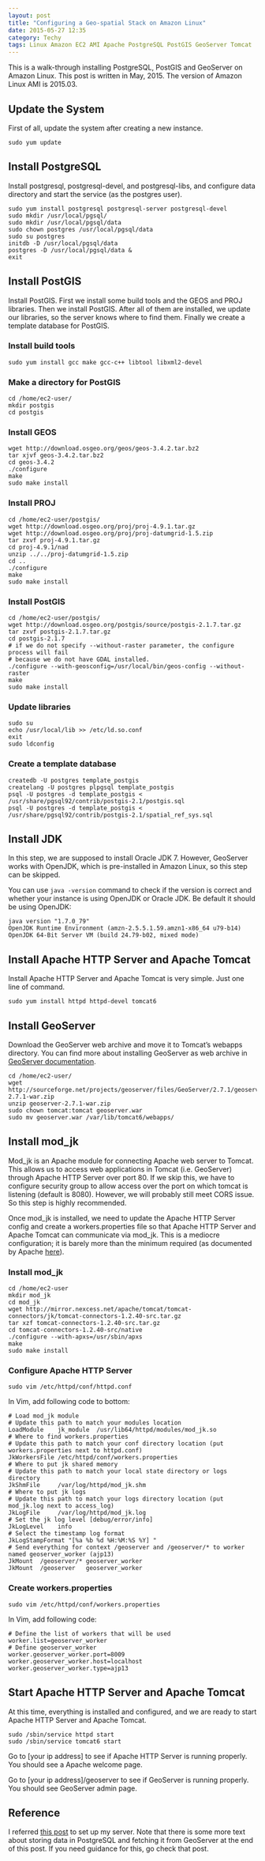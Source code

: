 ```yaml
---
layout: post
title: "Configuring a Geo-spatial Stack on Amazon Linux"
date: 2015-05-27 12:35
category: Techy
tags: Linux Amazon EC2 AMI Apache PostgreSQL PostGIS GeoServer Tomcat
---
```


This is a walk-through installing PostgreSQL, PostGIS and GeoServer on Amazon Linux. This post is written in May, 2015. The version of Amazon Linux AMI is 2015.03.

## Update the System
First of all, update the system after creating a new instance.

```
sudo yum update
```

## Install PostgreSQL
Install postgresql, postgresql-devel, and postgresql-libs, and configure data directory and start the service (as the postgres user).

```
sudo yum install postgresql postgresql-server postgresql-devel
sudo mkdir /usr/local/pgsql/
sudo mkdir /usr/local/pgsql/data
sudo chown postgres /usr/local/pgsql/data
sudo su postgres
initdb -D /usr/local/pgsql/data
postgres -D /usr/local/pgsql/data &
exit
```

## Install PostGIS
Install PostGIS. First we install some build tools and the GEOS and PROJ libraries. Then we install PostGIS. After all of them are installed, we update our libraries, so the server knows where to find them. Finally we create a template database for PostGIS.

### Install build tools

```
sudo yum install gcc make gcc-c++ libtool libxml2-devel
```

### Make a directory for PostGIS
```
cd /home/ec2-user/
mkdir postgis
cd postgis
```

### Install GEOS
```
wget http://download.osgeo.org/geos/geos-3.4.2.tar.bz2
tar xjvf geos-3.4.2.tar.bz2
cd geos-3.4.2
./configure
make
sudo make install
```

### Install PROJ
```
cd /home/ec2-user/postgis/
wget http://download.osgeo.org/proj/proj-4.9.1.tar.gz
wget http://download.osgeo.org/proj/proj-datumgrid-1.5.zip
tar zxvf proj-4.9.1.tar.gz
cd proj-4.9.1/nad
unzip ../../proj-datumgrid-1.5.zip
cd ..
./configure  
make
sudo make install
```

### Install PostGIS
```
cd /home/ec2-user/postgis/
wget http://download.osgeo.org/postgis/source/postgis-2.1.7.tar.gz
tar zxvf postgis-2.1.7.tar.gz 
cd postgis-2.1.7
# if we do not specify --without-raster parameter, the configure process will fail
# because we do not have GDAL installed.
./configure --with-geosconfig=/usr/local/bin/geos-config --without-raster
make
sudo make install
```

### Update libraries
```
sudo su
echo /usr/local/lib >> /etc/ld.so.conf
exit
sudo ldconfig
```

### Create a template database
```
createdb -U postgres template_postgis
createlang -U postgres plpgsql template_postgis
psql -U postgres -d template_postgis < /usr/share/pgsql92/contrib/postgis-2.1/postgis.sql
psql -U postgres -d template_postgis < /usr/share/pgsql92/contrib/postgis-2.1/spatial_ref_sys.sql
```

## Install JDK
In this step, we are supposed to install Oracle JDK 7. However, GeoServer works with OpenJDK, which is pre-installed in Amazon Linux, so this step can be skipped.

You can use `java -version` command to check if the version is correct and whether your instance is using OpenJDK or Oracle JDK. Be default it should be using OpenJDK:

```
java version "1.7.0_79"
OpenJDK Runtime Environment (amzn-2.5.5.1.59.amzn1-x86_64 u79-b14)
OpenJDK 64-Bit Server VM (build 24.79-b02, mixed mode)
```

## Install Apache HTTP Server and Apache Tomcat
Install Apache HTTP Server and Apache Tomcat is very simple. Just one line of command.

```
sudo yum install httpd httpd-devel tomcat6
```

## Install GeoServer
Download the GeoServer web archive and move it to Tomcat’s webapps directory. You can find more about installing GeoServer as web archive in [GeoServer documentation](http://docs.geoserver.org/stable/en/user/installation/war.html).

```
cd /home/ec2-user/
wget http://sourceforge.net/projects/geoserver/files/GeoServer/2.7.1/geoserver-2.7.1-war.zip
unzip geoserver-2.7.1-war.zip
sudo chown tomcat:tomcat geoserver.war
sudo mv geoserver.war /var/lib/tomcat6/webapps/
```

## Install mod_jk
Mod_jk is an Apache module for connecting Apache web server to Tomcat. This allows us to access web applications in Tomcat (i.e. GeoServer) through Apache HTTP Server over port 80. If we skip this, we have to configure security group to allow access over the port on which tomcat is listening (default is 8080). However, we will probably still meet CORS issue. So this step is highly recommended.

Once mod_jk is installed, we need to update the Apache HTTP Server config and create a workers.properties file so that Apache HTTP Server and Apache Tomcat can communicate via mod_jk. This is a mediocre configuration; it is barely more than the minimum required (as documented by Apache [here](http://tomcat.apache.org/connectors-doc/generic_howto/quick.html)).


### Install mod_jk
```
cd /home/ec2-user
mkdir mod_jk
cd mod_jk
wget http://mirror.nexcess.net/apache/tomcat/tomcat-connectors/jk/tomcat-connectors-1.2.40-src.tar.gz
tar xzf tomcat-connectors-1.2.40-src.tar.gz
cd tomcat-connectors-1.2.40-src/native
./configure --with-apxs=/usr/sbin/apxs
make
sudo make install
```

### Configure Apache HTTP Server
```
sudo vim /etc/httpd/conf/httpd.conf
```

In Vim, add following code to bottom:

```
# Load mod_jk module
# Update this path to match your modules location
LoadModule    jk_module  /usr/lib64/httpd/modules/mod_jk.so
# Where to find workers.properties
# Update this path to match your conf directory location (put workers.properties next to httpd.conf)
JkWorkersFile /etc/httpd/conf/workers.properties
# Where to put jk shared memory
# Update this path to match your local state directory or logs directory
JkShmFile     /var/log/httpd/mod_jk.shm
# Where to put jk logs
# Update this path to match your logs directory location (put mod_jk.log next to access_log)
JkLogFile     /var/log/httpd/mod_jk.log
# Set the jk log level [debug/error/info]
JkLogLevel    info
# Select the timestamp log format
JkLogStampFormat "[%a %b %d %H:%M:%S %Y] "
# Send everything for context /geoserver and /geoserver/* to worker named geoserver_worker (ajp13)
JkMount  /geoserver/* geoserver_worker
JkMount  /geoserver   geoserver_worker
```

### Create workers.properties
```
sudo vim /etc/httpd/conf/workers.properties
```

In Vim, add following code:


```
# Define the list of workers that will be used
worker.list=geoserver_worker
# Define geoserver_worker
worker.geoserver_worker.port=8009
worker.geoserver_worker.host=localhost
worker.geoserver_worker.type=ajp13
```

## Start Apache HTTP Server and Apache Tomcat

At this time, everything is installed and configured, and we are ready to start Apache HTTP Server and Apache Tomcat.

```
sudo /sbin/service httpd start
sudo /sbin/service tomcat6 start
```

Go to [your ip address] to see if Apache HTTP Server is running properly. You should see a Apache welcome page.

Go to [your ip address]/geoserver to see if GeoServer is running properly. You should see GeoServer admin page.

## Reference
I referred [this post](http://imperialwicket.com/aws-configuring-a-geo-spatial-stack-in-amazon-linux/) to set up my server. Note that there is some more text about storing data in PostgreSQL and fetching it from GeoServer at the end of this post. If you need guidance for this, go check that post.

